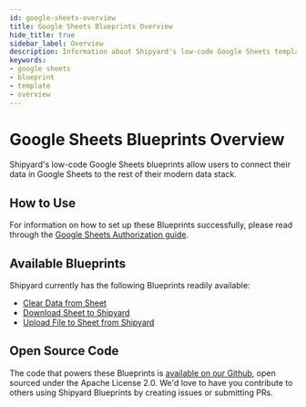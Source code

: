 ```yaml
---
id: google-sheets-overview
title: Google Sheets Blueprints Overview
hide_title: true
sidebar_label: Overview
description: Information about Shipyard's low-code Google Sheets templates.
keywords:
- google sheets
- blueprint
- template
- overview
---
```


# Google Sheets Blueprints Overview

Shipyard's low-code Google Sheets blueprints allow users to connect their data in Google Sheets to the rest of their modern data stack.


## How to Use
For information on how to set up these Blueprints successfully, please read through the [Google Sheets Authorization guide](google-sheets-authorization.md).


## Available Blueprints
Shipyard currently has the following Blueprints readily available: 
- [Clear Data from Sheet](google-sheets-clear-data-from-sheet.md)
- [Download Sheet to Shipyard](google-sheets-download-sheet-to-csv.md)
- [Upload File to Sheet from Shipyard](google-sheets-upload-csv-to-sheet.md)

## Open Source Code
The code that powers these Blueprints is [available on our Github](https://github.com/shipyardapp/googlesheets-blueprints), open sourced under the Apache License 2.0. We'd love to have you contribute to others using Shipyard Blueprints by creating issues or submitting PRs.
